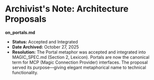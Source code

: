 # Archivist's Note: Architecture Proposals

**on_portals.md**
- **Status:** Accepted and Integrated
- **Date Archived:** October 27, 2025
- **Resolution:** The Portal metaphor was accepted and integrated into MAGIC_SPEC.md (Section 2, Lexicon). Portals are now the canonical term for MCP (Magic Connection Provider) interfaces. The proposal served its purpose—giving elegant metaphorical name to technical functionality.

